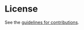 # License

See the
[guidelines for contributions](https://github.com/fpalombini/oscore-edhoc/blob/master/CONTRIBUTING.md).
